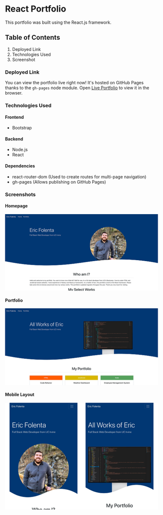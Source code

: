 # React Portfolio

This portfolio was built using the React.js framework.

## Table of Contents

1. Deployed Link
2. Technologies Used
3. Screenshot

### Deployed Link

You can view the portfolio live right now! It's hosted on GitHub Pages thanks to the `gh-pages` node module.
Open [Live Portfolio](https://efolenta.github.io/portfolio/) to view it in the browser.

### Technologies Used

#### Frontend
- Bootstrap

#### Backend
- Node.js
- React

#### Dependencies
- react-router-dom (Used to create routes for multi-page navigation)
- gh-pages (Allows publishing on GitHub Pages)

### Screenshots

#### Homepage
![Home Page Screenshot](./src/assets/screenshots/home-screenshot.jpg)
#### Portfolio
![Portfolio Page Screenshot](./src/assets/screenshots/portfolio-screenshot.jpg)
#### Mobile Layout
![Mobile Page Screenshot](./src/assets/screenshots/mobile-screenshot.jpg)